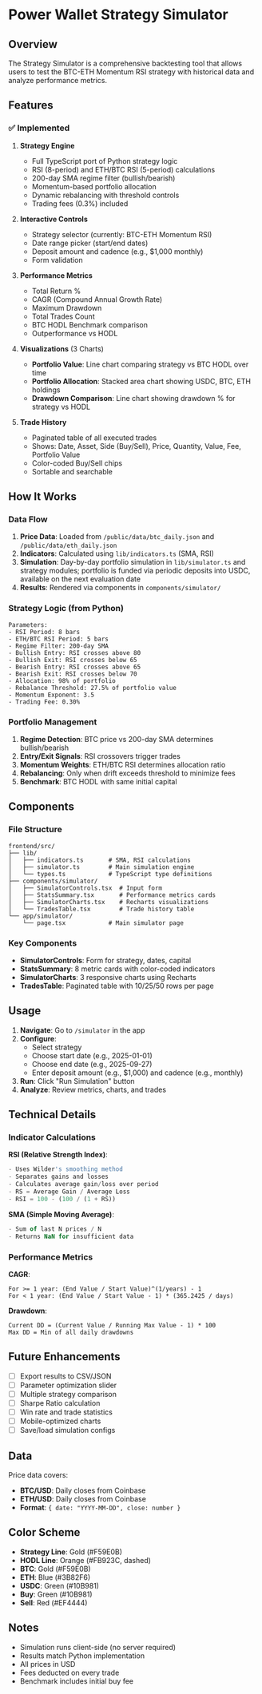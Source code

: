 # Power Wallet Strategy Simulator

## Overview

The Strategy Simulator is a comprehensive backtesting tool that allows users to test the BTC-ETH Momentum RSI strategy with historical data and analyze performance metrics.

## Features

### ✅ Implemented

1. **Strategy Engine**
   - Full TypeScript port of Python strategy logic
   - RSI (8-period) and ETH/BTC RSI (5-period) calculations
   - 200-day SMA regime filter (bullish/bearish)
   - Momentum-based portfolio allocation
   - Dynamic rebalancing with threshold controls
   - Trading fees (0.3%) included

2. **Interactive Controls**
   - Strategy selector (currently: BTC-ETH Momentum RSI)
   - Date range picker (start/end dates)
   - Deposit amount and cadence (e.g., $1,000 monthly)
   - Form validation

3. **Performance Metrics**
   - Total Return %
   - CAGR (Compound Annual Growth Rate)
   - Maximum Drawdown
   - Total Trades Count
   - BTC HODL Benchmark comparison
   - Outperformance vs HODL

4. **Visualizations** (3 Charts)
   - **Portfolio Value**: Line chart comparing strategy vs BTC HODL over time
   - **Portfolio Allocation**: Stacked area chart showing USDC, BTC, ETH holdings
   - **Drawdown Comparison**: Line chart showing drawdown % for strategy vs HODL

5. **Trade History**
   - Paginated table of all executed trades
   - Shows: Date, Asset, Side (Buy/Sell), Price, Quantity, Value, Fee, Portfolio Value
   - Color-coded Buy/Sell chips
   - Sortable and searchable

## How It Works

### Data Flow

1. **Price Data**: Loaded from `/public/data/btc_daily.json` and `/public/data/eth_daily.json`
2. **Indicators**: Calculated using `lib/indicators.ts` (SMA, RSI)
3. **Simulation**: Day-by-day portfolio simulation in `lib/simulator.ts` and strategy modules; portfolio is funded via periodic deposits into USDC, available on the next evaluation date
4. **Results**: Rendered via components in `components/simulator/`

### Strategy Logic (from Python)

```
Parameters:
- RSI Period: 8 bars
- ETH/BTC RSI Period: 5 bars  
- Regime Filter: 200-day SMA
- Bullish Entry: RSI crosses above 80
- Bullish Exit: RSI crosses below 65
- Bearish Entry: RSI crosses above 65
- Bearish Exit: RSI crosses below 70
- Allocation: 98% of portfolio
- Rebalance Threshold: 27.5% of portfolio value
- Momentum Exponent: 3.5
- Trading Fee: 0.30%
```

### Portfolio Management

1. **Regime Detection**: BTC price vs 200-day SMA determines bullish/bearish
2. **Entry/Exit Signals**: RSI crossovers trigger trades
3. **Momentum Weights**: ETH/BTC RSI determines allocation ratio
4. **Rebalancing**: Only when drift exceeds threshold to minimize fees
5. **Benchmark**: BTC HODL with same initial capital

## Components

### File Structure

```
frontend/src/
├── lib/
│   ├── indicators.ts       # SMA, RSI calculations
│   ├── simulator.ts        # Main simulation engine
│   └── types.ts            # TypeScript type definitions
├── components/simulator/
│   ├── SimulatorControls.tsx  # Input form
│   ├── StatsSummary.tsx       # Performance metrics cards
│   ├── SimulatorCharts.tsx    # Recharts visualizations
│   └── TradesTable.tsx        # Trade history table
└── app/simulator/
    └── page.tsx            # Main simulator page
```

### Key Components

- **SimulatorControls**: Form for strategy, dates, capital
- **StatsSummary**: 8 metric cards with color-coded indicators
- **SimulatorCharts**: 3 responsive charts using Recharts
- **TradesTable**: Paginated table with 10/25/50 rows per page

## Usage

1. **Navigate**: Go to `/simulator` in the app
2. **Configure**: 
   - Select strategy
   - Choose start date (e.g., 2025-01-01)
   - Choose end date (e.g., 2025-09-27)
   - Enter deposit amount (e.g., $1,000) and cadence (e.g., monthly)
3. **Run**: Click "Run Simulation" button
4. **Analyze**: Review metrics, charts, and trades

## Technical Details

### Indicator Calculations

**RSI (Relative Strength Index)**:
```typescript
- Uses Wilder's smoothing method
- Separates gains and losses
- Calculates average gain/loss over period
- RS = Average Gain / Average Loss
- RSI = 100 - (100 / (1 + RS))
```

**SMA (Simple Moving Average)**:
```typescript
- Sum of last N prices / N
- Returns NaN for insufficient data
```

### Performance Metrics

**CAGR**:
```
For >= 1 year: (End Value / Start Value)^(1/years) - 1
For < 1 year: (End Value / Start Value - 1) * (365.2425 / days)
```

**Drawdown**:
```
Current DD = (Current Value / Running Max Value - 1) * 100
Max DD = Min of all daily drawdowns
```

## Future Enhancements

- [ ] Export results to CSV/JSON
- [ ] Parameter optimization slider
- [ ] Multiple strategy comparison
- [ ] Sharpe Ratio calculation
- [ ] Win rate and trade statistics
- [ ] Mobile-optimized charts
- [ ] Save/load simulation configs

## Data

Price data covers:
- **BTC/USD**: Daily closes from Coinbase
- **ETH/USD**: Daily closes from Coinbase
- **Format**: `{ date: "YYYY-MM-DD", close: number }`

## Color Scheme

- **Strategy Line**: Gold (#F59E0B)
- **HODL Line**: Orange (#FB923C, dashed)
- **BTC**: Gold (#F59E0B)
- **ETH**: Blue (#3B82F6)
- **USDC**: Green (#10B981)
- **Buy**: Green (#10B981)
- **Sell**: Red (#EF4444)

## Notes

- Simulation runs client-side (no server required)
- Results match Python implementation
- All prices in USD
- Fees deducted on every trade
- Benchmark includes initial buy fee
